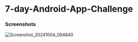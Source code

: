 # 7-day-Android-App-Challenge

### Screenshots

![Screenshot_20241004_094840](https://github.com/user-attachments/assets/8c376f68-b0bc-4478-bdf8-89ea64a3271f)

